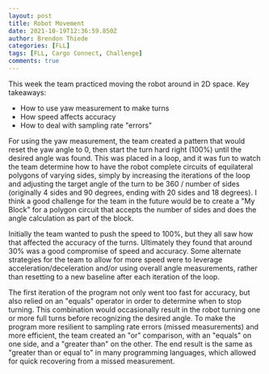 ```yaml
---
layout: post
title: Robot Movement
date: 2021-10-19T12:36:59.850Z
author: Brendon Thiede
categories: [FLL]
tags: [FLL, Cargo Connect, Challenge]
comments: true
---
```


This week the team practiced moving the robot around in 2D space. Key takeaways:

* How to use yaw measurement to make turns
* How speed affects accuracy
* How to deal with sampling rate "errors"

For using the yaw measurement, the team created a pattern that would reset the yaw angle to 0, then start the turn hard right (100%) until the desired angle was found. This was placed in a loop, and it was fun to watch the team determine how to have the robot complete circuits of equilateral polygons of varying sides, simply by increasing the iterations of the loop and adjusting the target angle of the turn to be 360 / number of sides (originally 4 sides and 90 degrees, ending with 20 sides and 18 degrees). I think a good challenge for the team in the future would be to create a "My Block" for a polygon circuit that accepts the number of sides and does the angle calculation as part of the block.

Initially the team wanted to push the speed to 100%, but they all saw how that affected the accuracy of the turns. Ultimately they found that around 30% was a good compromise of speed and accuracy. Some alternate strategies for the team to allow for more speed were to leverage acceleration/deceleration and/or using overall angle measurements, rather than resetting to a new baseline after each iteration of the loop.

The first iteration of the program not only went too fast for accuracy, but also relied on an "equals" operator in order to determine when to stop turning. This combination would occasionally result in the robot turning one or more full turns before recognizing the desired angle. To make the program more resilient to sampling rate errors (missed measurements) and more efficient, the team created an "or" comparison, with an "equals" on one side, and a "greater than" on the other. The end result is the same as "greater than or equal to" in many programming languages, which allowed for quick recovering from a missed measurement.
